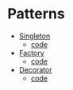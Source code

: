 # Patterns
- <a href="https://liltdevs.tistory.com/114">Singleton</a>
  - <a href="https://github.com/taesukang-dev/42seoul-Java-OOP-design-pattern-study/blob/master/week1/src/singleton/SingletonTest.java">code</a>
- <a href="https://liltdevs.tistory.com/118?category=1088291">Factory</a>
  - <a href="https://github.com/taesukang-dev/42seoul-Java-OOP-design-pattern-study/blob/master/week1/src/factory/FactoryPattern.java">code</a>
- <a href="https://liltdevs.tistory.com/119">Decorator</a>
  - <a href="https://github.com/taesukang-dev/42seoul-Java-OOP-design-pattern-study/blob/master/week1/src/decorator/DecoratorPattern.java">code</a>